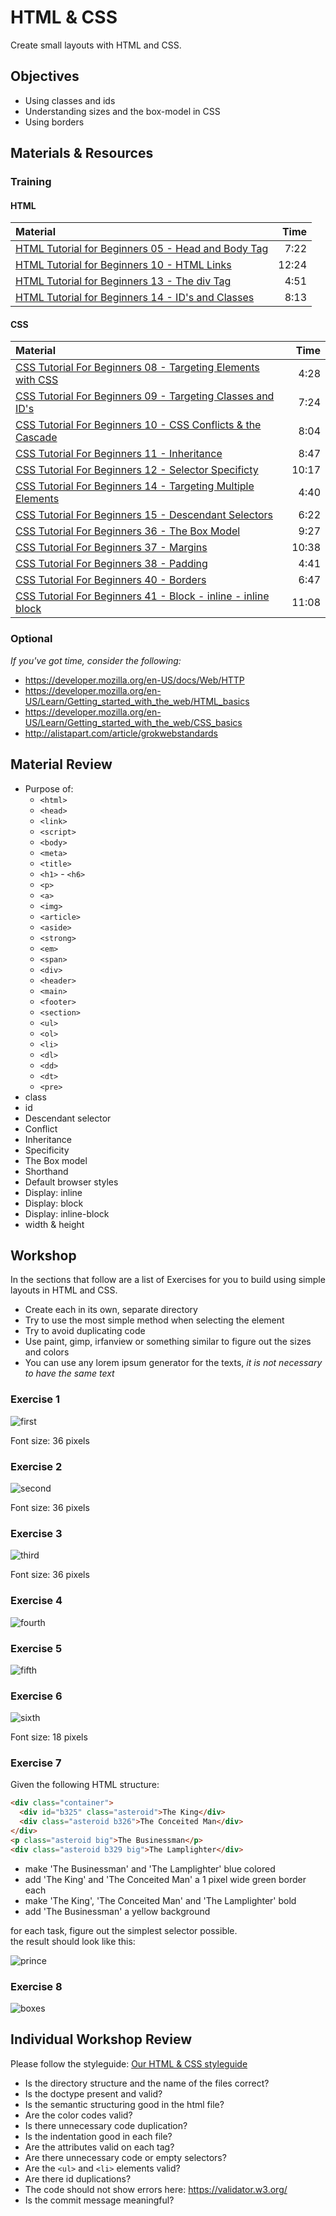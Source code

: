 # HTML & CSS

Create small layouts with HTML and CSS.

## Objectives

- Using classes and ids
- Understanding sizes and the box-model in CSS
- Using borders

## Materials & Resources

### Training

#### HTML

| Material                                                                                                |  Time |
| :------------------------------------------------------------------------------------------------------ | ----: |
| [HTML Tutorial for Beginners 05 - Head and Body Tag](https://www.youtube.com/watch?v=mNRzWMH5xK0)       |  7:22 |
| [HTML Tutorial for Beginners 10 - HTML Links](https://www.youtube.com/watch?v=f8pAb3IuECk)              | 12:24 |
| [HTML Tutorial for Beginners 13 - The div Tag](https://www.youtube.com/watch?v=-XQlr727A8w)             |  4:51 |
| [HTML Tutorial for Beginners 14 - ID's and Classes](https://www.youtube.com/watch?v=9UNmumTYuq8)        |  8:13 |

#### CSS

| Material                                                                                                     |  Time |
| :----------------------------------------------------------------------------------------------------------- | ----: |
| [CSS Tutorial For Beginners 08 - Targeting Elements with CSS](https://www.youtube.com/watch?v=f7c7bTrqXic)   |  4:28 |
| [CSS Tutorial For Beginners 09 - Targeting Classes and ID's](https://www.youtube.com/watch?v=hrqo_GOwHHs)    |  7:24 |
| [CSS Tutorial For Beginners 10 - CSS Conflicts & the Cascade](https://www.youtube.com/watch?v=4oPvurjpcNw)   |  8:04 |
| [CSS Tutorial For Beginners 11 - Inheritance](https://www.youtube.com/watch?v=ZMpaebQ3n6A)                   |  8:47 |
| [CSS Tutorial For Beginners 12 - Selector Specificty](https://www.youtube.com/watch?v=lZ6R_eYYxoE)           | 10:17 |
| [CSS Tutorial For Beginners 14 - Targeting Multiple Elements](https://www.youtube.com/watch?v=3SOf8gZlBhI)   |  4:40 |
| [CSS Tutorial For Beginners 15 - Descendant Selectors](https://www.youtube.com/watch?v=84KE7OwMjYY)          |  6:22 |
| [CSS Tutorial For Beginners 36 - The Box Model](https://www.youtube.com/watch?v=Qx-yzUBqatQ)                 |  9:27 |
| [CSS Tutorial For Beginners 37 - Margins](https://www.youtube.com/watch?v=ggo0di5L6sA)                       | 10:38 |
| [CSS Tutorial For Beginners 38 - Padding](https://www.youtube.com/watch?v=4YF-eaX4P0k)                       |  4:41 |
| [CSS Tutorial For Beginners 40 - Borders](https://www.youtube.com/watch?v=sdn5p4kf91c)                       |  6:47 |
| [CSS Tutorial For Beginners 41 - Block - inline - inline block](https://www.youtube.com/watch?v=HuiPIK-0-_A) | 11:08 |

### Optional

*If you've got time, consider the following:*

- <https://developer.mozilla.org/en-US/docs/Web/HTTP>
- <https://developer.mozilla.org/en-US/Learn/Getting_started_with_the_web/HTML_basics>
- <https://developer.mozilla.org/en-US/Learn/Getting_started_with_the_web/CSS_basics>
- <http://alistapart.com/article/grokwebstandards>

## Material Review

- Purpose of:
  - `<html>`
  - `<head>`
  - `<link>`
  - `<script>`
  - `<body>`
  - `<meta>`
  - `<title>`
  - `<h1>` - `<h6>`
  - `<p>`
  - `<a>`
  - `<img>`
  - `<article>`
  - `<aside>`
  - `<strong>`
  - `<em>`
  - `<span>`
  - `<div>`
  - `<header>`
  - `<main>`
  - `<footer>`
  - `<section>`
  - `<ul>`
  - `<ol>`
  - `<li>`
  - `<dl>`
  - `<dd>`
  - `<dt>`
  - `<pre>`
- class
- id
- Descendant selector
- Conflict
- Inheritance
- Specificity
- The Box model
- Shorthand
- Default browser styles
- Display: inline
- Display: block
- Display: inline-block
- width & height

## Workshop

In the sections that follow are a list of Exercises for you to build using
simple layouts in HTML and CSS.

- Create each in its own, separate directory
- Try to use the most simple method when selecting the element
- Try to avoid duplicating code
- Use paint, gimp, irfanview or something similar to figure out the sizes and
  colors
- You can use any lorem ipsum generator for the texts, *it is not necessary to
  have the same text*

### Exercise 1

![first](assets/01.png)

Font size: 36 pixels

### Exercise 2

![second](assets/02.png)

Font size: 36 pixels

### Exercise 3

![third](assets/03.png)

Font size: 36 pixels

### Exercise 4

![fourth](assets/4.jpg)

### Exercise 5

![fifth](assets/5.jpg)

### Exercise 6

![sixth](assets/6.jpg)

Font size: 18 pixels

### Exercise 7

Given the following HTML structure:

```HTML
<div class="container">
  <div id="b325" class="asteroid">The King</div>
  <div class="asteroid b326">The Conceited Man</div>
</div>
<p class="asteroid big">The Businessman</p>
<div class="asteroid b329 big">The Lamplighter</div>
```

- make 'The Businessman' and 'The Lamplighter' blue colored
- add 'The King' and 'The Conceited Man' a 1 pixel wide green border each
- make 'The King', 'The Conceited Man' and 'The Lamplighter' bold
- add 'The Businessman' a yellow background

for each task, figure out the simplest selector possible.\
the result should look like this:

![prince](assets/prince.png)

### Exercise 8

![boxes](assets/04.png)

## Individual Workshop Review

Please follow the styleguide:
[Our HTML & CSS styleguide](../../styleguide/html-css.md)

- Is the directory structure and the name of the files correct?
- Is the doctype present and valid?
- Is the semantic structuring good in the html file?
- Are the color codes valid?
- Is there unnecessary code duplication?
- Is the indentation good in each file?
- Are the attributes valid on each tag?
- Are there unnecessary code or empty selectors?
- Are the `<ul>` and `<li>` elements valid?
- Are there id duplications?
- The code should not show errors here: <https://validator.w3.org/>
- Is the commit message meaningful?

